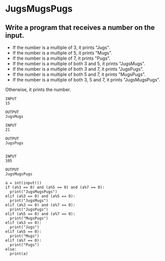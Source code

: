 # JugsMugsPugs 

## Write a program that receives a number on the input.

 - If the number is a multiple of 3, it prints "Jugs". 
 - If the number is a multiple of 5, it prints "Mugs".
 - If the number is a multiple of 7, it prints "Pugs".
 - If the number is a multiple of both 3 and 5, it prints "JugsMugs".
 - If the number is a multiple of both 3 and 7, it prints "JugsPugs".
 - If the number is a multiple of both 5 and 7, it prints "MugsPugs".
 - If the number is a multiple of both 3, 5 and 7, it prints "JugsMugsPugs".

Otherwise, it prints the number.

```
INPUT 
15

OUTPUT
JugsMugs

INPUT 
21

OUTPUT
JugsPugs


INPUT 
105

OUTPUT 
JugsMugsPugs
```
```
a = int(input())
if (a%3 == 0) and (a%5 == 0) and (a%7 == 0):
  print("JugsMugsPugs")
elif (a%3 == 0) and (a%5 == 0):
  print("JugsMugs")
elif (a%3 == 0) and (a%7 == 0):
  print("JugsPugs")
elif (a%5 == 0) and (a%7 == 0):
  print("MugsPugs")
elif (a%3 == 0):
  print("Jugs")
elif (a%5 == 0):
  print("Mugs")
elif (a%7 == 0):
  print("Pugs")
else:
  print(a)
```
